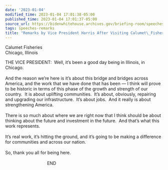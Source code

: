 ```yaml
---
date: '2023-01-04'
modified_time: 2023-01-04 17:01:38-05:00
published_time: 2023-01-04 17:01:37-05:00
source_url: https://bidenwhitehouse.archives.gov/briefing-room/speeches-remarks/2023/01/04/remarks-by-vice-president-harris-after-visiting-calumet-fisheries/
tags: speeches-remarks
title: "Remarks by Vice President Harris After Visiting Calumet\_Fisheries"
---
```

 
Calumet Fisheries  
Chicago, Illinois

THE VICE PRESIDENT:  Well, it’s been a good day being in Illinois, in
Chicago.   
   
And the reason we’re here is it’s about this bridge and bridges across
America, and the work that we have done that has been — I think will
prove to be historic in terms of this phase of the growth and strength
of our country.  It is about uplifting communities.  It’s about,
obviously, repairing and upgrading our infrastructure.  It’s about
jobs.  And it really is about strengthening America.  
   
There is so much about where we are right now that I think should be
about thinking about the future and investment in the future.  And
that’s what this work represents.   
   
It’s real work, it’s hitting the ground, and it’s going to be making a
difference for communities and across our nation.  
   
So, thank you all for being here.  
   
                                  END  
  
